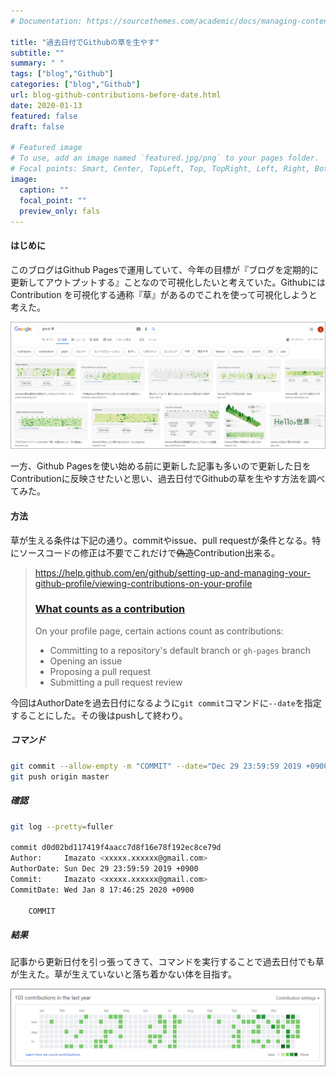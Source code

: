 ```yaml
---
# Documentation: https://sourcethemes.com/academic/docs/managing-content/

title: "過去日付でGithubの草を生やす"
subtitle: ""
summary: " "
tags: ["blog","Github"]
categories: ["blog","Github"]
url: blog-github-contributions-before-date.html
date: 2020-01-13
featured: false
draft: false

# Featured image
# To use, add an image named `featured.jpg/png` to your pages folder.
# Focal points: Smart, Center, TopLeft, Top, TopRight, Left, Right, BottomLeft, Bottom, BottomRight.
image:
  caption: ""
  focal_point: ""
  preview_only: fals
---
```




#### はじめに

このブログはGithub Pagesで運用していて、今年の目標が『ブログを定期的に更新してアウトプットする』ことなので可視化したいと考えていた。GithubにはContribution を可視化する通称『草』があるのでこれを使って可視化しようと考えた。

<img src="image-20200109180941763.png" alt="image-20200109180941763" style="zoom: 50%;" />

一方、Github Pagesを使い始める前に更新した記事も多いので更新した日をContributionに反映させたいと思い、過去日付でGithubの草を生やす方法を調べてみた。

#### 方法

草が生える条件は下記の通り。commitやissue、pull requestが条件となる。特にソースコードの修正は不要でこれだけで~~偽造~~Contribution出来る。

> https://help.github.com/en/github/setting-up-and-managing-your-github-profile/viewing-contributions-on-your-profile
>
> ### [What counts as a contribution](https://help.github.com/en/github/setting-up-and-managing-your-github-profile/viewing-contributions-on-your-profile#what-counts-as-a-contribution)
>
> On your profile page, certain actions count as contributions:
>
> - Committing to a repository's default branch or `gh-pages` branch
> - Opening an issue
> - Proposing a pull request
> - Submitting a pull request review

今回はAuthorDateを過去日付になるように`git commit`コマンドに`--date`を指定することにした。その後はpushして終わり。

##### コマンド

```sh
git commit --allow-empty -m "COMMIT" --date="Dec 29 23:59:59 2019 +0900"
git push origin master
```

##### 確認

```sh
git log --pretty=fuller

commit d0d02bd117419f4aacc7d8f16e78f192ec8ce79d
Author:     Imazato <xxxxx.xxxxxx@gmail.com>
AuthorDate: Sun Dec 29 23:59:59 2019 +0900
Commit:     Imazato <xxxxx.xxxxxx@gmail.com>
CommitDate: Wed Jan 8 17:46:25 2020 +0900

    COMMIT
```

##### 結果

記事から更新日付を引っ張ってきて、コマンドを実行することで過去日付でも草が生えた。草が生えていないと落ち着かない体を目指す。

![image-20200109181522146](image-20200109181522146.png)